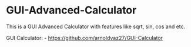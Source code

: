 # GUI-Advanced-Calculator
This is a GUI Advanced Calculator with features like sqrt, sin, cos and etc.

GUI Calculator: -
https://github.com/arnoldvaz27/GUI-Calculator
